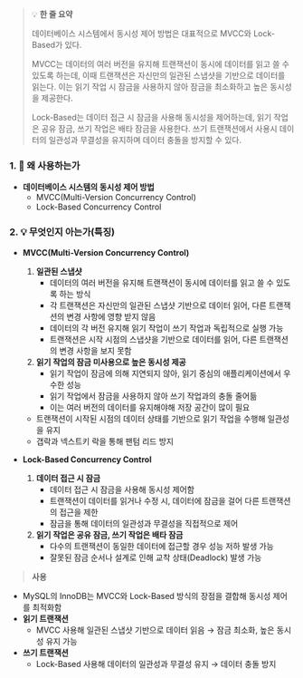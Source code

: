 > 💡 **한 줄 요약**
>
> 데이터베이스 시스템에서 동시성 제어 방법은 대표적으로 MVCC와 Lock-Based가 있다.
>
> MVCC는 데이터의 여러 버전을 유지해 트랜잭션이 동시에 데이터를 읽고 쓸 수 있도록 하는데, 이때 트랜잭션은 자신만의 일관된 스냅샷을 기반으로 데이터를 읽는다. 이는 읽기 작업 시 잠금을 사용하지 않아 잠금을 최소화하고 높은 동시성을 제공한다.
>
> Lock-Based는 데이터 접근 시 잠금을 사용해 동시성을 제어하는데, 읽기 작업은 공유 잠금, 쓰기 작업은 배타 잠금을 사용한다. 쓰기 트랜잭션에서 사용시 데이터의 일관성과 무결성을 유지하며 데이터 충돌을 방지할 수 있다.

### 1. 🤔 왜 사용하는가

- **데이터베이스 시스템의 동시성 제어 방법**
  - MVCC(Multi-Version Concurrency Control)
  - Lock-Based Concurrency Control

### 2. 💡 무엇인지 아는가(특징)

- **MVCC(Multi-Version Concurrency Control)**

  1. **일관된 스냅샷**
     - 데이터의 여러 버전을 유지해 트랜잭션이 동시에 데이터를 읽고 쓸 수 있도록 하는 방식
     - 각 트랜잭션은 자신만의 일관된 스냅샷 기반으로 데이터 읽어, 다른 트랜잭션의 변경 사항에 영향 받지 않음
     - 데이터의 각 버전 유지해 읽기 작업이 쓰기 작업과 독립적으로 실행 가능
     - 트랜잭션은 시작 시점의 스냅샷을 기반으로 데이터를 읽어, 다른 트랜잭션의 변경 사항을 보지 못함
  2. **읽기 작업의 잠금 미사용으로 높은 동시성 제공**
     - 읽기 작업이 잠금에 의해 지연되지 않아, 읽기 중심의 애플리케이션에서 우수한 성능
     - 읽기 작업에서 잠금을 사용하지 않아 쓰기 작업과의 충돌 줄어듦
     - 이는 여러 버전의 데이터를 유지해야해 저장 공간이 많이 필요

  - 트랜잭션이 시작된 시점의 데이터 상태를 기반으로 읽기 작업을 수행해 일관성을 유지
  - 갭락과 넥스트키 락을 통해 팬텀 리드 방지

- **Lock-Based Concurrency Control**
  1. **데이터 접근 시 잠금**
     - 데이터 접근 시 잠금을 사용해 동시성 제어함
     - 트랜잭션이 데이터를 읽거나 수정 시, 데이터에 잠금을 걸어 다른 트랜잭션의 접근을 제한
     - 잠금을 통해 데이터의 일관성과 무결성을 직접적으로 제어
  2. **읽기 작업은 공유 잠금, 쓰기 작업은 배타 잠금**
     - 다수의 트랜잭션이 동일한 데이터에 접근할 경우 성능 저하 발생 가능
     - 잘못된 잠금 순서나 설계로 인해 교착 상태(Deadlock) 발생 가능

> **사용**

- MySQL의 InnoDB는 MVCC와 Lock-Based 방식의 장점을 결합해 동시성 제어를 최적화함
- **읽기 트랜잭션**
  - MVCC 사용해 일관된 스냅샷 기반으로 데이터 읽음
    → 잠금 최소화, 높은 동시성 유지 가능
- **쓰기 트랜잭션**
  - Lock-Based 사용해 데이터의 일관성과 무결성 유지
    → 데이터 충돌 방지
